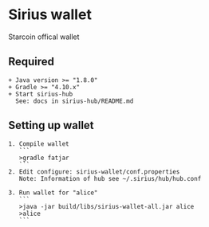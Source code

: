 # Sirius wallet
Starcoin offical wallet

## Required
	+ Java version >= "1.8.0"
	+ Gradle >= "4.10.x"
	+ Start sirius-hub
	  See: docs in sirius-hub/README.md
	
## Setting up wallet
	1. Compile wallet
	   ```
	   >gradle fatjar
	   ```
	2. Edit configure: sirius-wallet/conf.properties
	   Note: Information of hub see ~/.sirius/hub/hub.conf

	3. Run wallet for "alice"
	   ```
	   >java -jar build/libs/sirius-wallet-all.jar alice
	   >alice
	   ```
   
